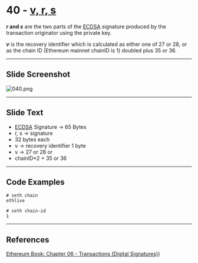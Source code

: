 # 40 - [v, r, s](v,%20r,%20s.md)

**_r_ and _s_** are the two parts of the [ECDSA](ECDSA.md) signature produced by the transaction originator using the private key. 

**_v_** is the recovery identifier which is calculated as either one of 27 or 28, or as the chain ID (Ethereum mainnet chainID is 1) doubled plus 35 or 36. 

___
## Slide Screenshot
![040.png](../../images/1.Ethereum%20101/040.png)
___
## Slide Text
- [ECDSA](ECDSA.md) Signature -> 65 Bytes
- r, s -> signature
- 32 bytes each
- v -> recovery identifier 1 byte
- v -> 27 or 28 or
- chainID*2 + 35 or 36

___
## Code Examples
```
# seth chain
ethlive

# seth chain-id
1
```
___
## References
[Ethereum Book: Chapter 06 - Transactions (Digital Signatures)](https://github.com/ethereumbook/ethereumbook/blob/develop/06transactions.asciidoc#digital-signatures))
